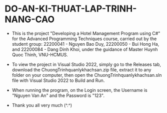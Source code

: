 # DO-AN-KI-THUAT-LAP-TRINH-NANG-CAO

- This is the project "Developing a Hotel Management Program using C#" for the Advanced Programming Techniques course, carried out by the student group: 22200041 - Nguyen Bao Duy, 22200050 - Bui Hong Ha, and 22200084 - Dang Dinh Khoi, under the guidance of Master Huynh Quoc Thinh, VNU-HCMUS.
  
- To view the project in Visual Studio 2022, simply go to the Releases tab, download the ChuongTrinhquanlykhachsan.zip file, extract it to any folder on your computer, then open the ChuongTrinhquanlykhachsan.sln file with Visual Studio 2022 to Build and Run.

- When running the program, on the Login screen, the Username is "Nguyen Van An" and the Password is "123".

- Thank you all very much (^.^) 
